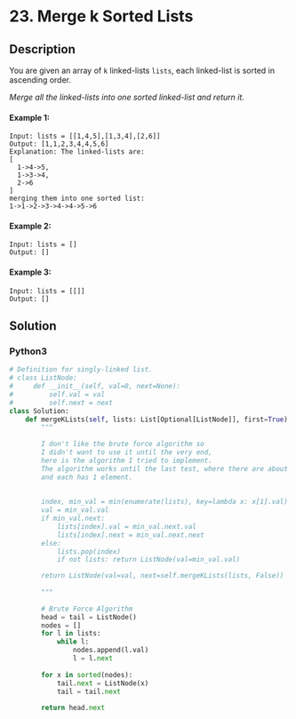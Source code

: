 # 23. Merge k Sorted Lists

## Description
You are given an array of `k` linked-lists `lists`, each linked-list is sorted in ascending order.

*Merge all the linked-lists into one sorted linked-list and return it.*

#### Example 1:
```
Input: lists = [[1,4,5],[1,3,4],[2,6]]
Output: [1,1,2,3,4,4,5,6]
Explanation: The linked-lists are:
[
  1->4->5,
  1->3->4,
  2->6
]
merging them into one sorted list:
1->1->2->3->4->4->5->6
```

#### Example 2:
```
Input: lists = []
Output: []
```

#### Example 3:
```
Input: lists = [[]]
Output: []
```


## Solution

### Python3
```python
# Definition for singly-linked list.
# class ListNode:
#     def __init__(self, val=0, next=None):
#         self.val = val
#         self.next = next
class Solution:
    def mergeKLists(self, lists: List[Optional[ListNode]], first=True) -> Optional[ListNode]:
        """
        
        I don't like the brute force algorithm so 
        I didn't want to use it until the very end, 
        here is the algorithm I tried to implement.
        The algorithm works until the last test, where there are about 10,000 sheets
        and each has 1 element.
        
        
        index, min_val = min(enumerate(lists), key=lambda x: x[1].val)
        val = min_val.val
        if min_val.next:
            lists[index].val = min_val.next.val
            lists[index].next = min_val.next.next
        else:
            lists.pop(index)
            if not lists: return ListNode(val=min_val.val)

        return ListNode(val=val, next=self.mergeKLists(lists, False))
        
        """
        
        # Brute Force Algorithm
        head = tail = ListNode()
        nodes = []
        for l in lists:
            while l:
                nodes.append(l.val)
                l = l.next
        
        for x in sorted(nodes):
            tail.next = ListNode(x)
            tail = tail.next
        
        return head.next
```